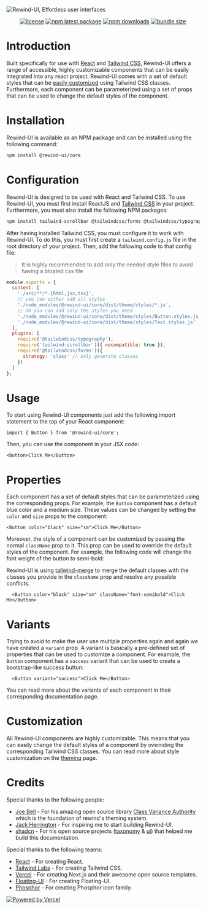 ![Rewind-UI, Effortless user interfaces](https://rewind-ui.dev/images/og-image.jpg)

<div align="center">

[![license](https://img.shields.io/badge/license-MIT-blue.svg?style=for-the-badge)](https://github.com/rewindui/rewindui/blob/main/LICENSE)
[![npm latest package](https://img.shields.io/npm/v/@rewind-ui/core/latest.svg?style=for-the-badge&logo=npm)](https://www.npmjs.com/package/@rewind-ui/core)
[![npm downloads](https://img.shields.io/npm/dt/@rewind-ui/core.svg?style=for-the-badge&logo=npm)](https://www.npmjs.com/package/@rewind-ui/core)
[![bundle size](https://img.shields.io/bundlephobia/minzip/@rewind-ui/core.svg?style=for-the-badge&label=minified)](https://bundlephobia.com/package/@rewind-ui/core)

</div>

# Introduction
Built specifically for use with [React](https://react.dev) and [Tailwind CSS](https://tailwindcss.com/), Rewind-UI offers a range of accessible, highly customizable components that can be easily integrated into any react project. Rewind-UI comes with a set of default styles that can be [easily customized](https://rewind-ui.dev/theming) using Tailwind CSS classes. Furthermore, each component can be parameterized using a set of props that can be used to change the default styles of the component.

# Installation
Rewind-UI is available as an NPM package and can be installed using the following command:

```bash
npm install @rewind-ui/core
```

# Configuration
Rewind-UI is designed to be used with React and Tailwind CSS. To use Rewind-UI, you must first install ReactJS and [Tailwind CSS](https://tailwindcss.com/docs/installation) in your project. Furthermore, you must also install the following NPM packages:

```bash
npm install tailwind-scrollbar @tailwindcss/forms @tailwindcss/typography
```

After having installed Tailwind CSS, you must configure it to work with Rewind-UI. To do this, you must first create a `tailwind.config.js` file in the root directory of your project. Then, add the following code to that config file:

> It is highly recommended to add only the needed style files to avoid having a bloated css file

```js
module.exports = {
  content: [
    './src/**/*.{html,jsx,tsx}',
    // you can either add all styles
    './node_modules/@rewind-ui/core/dist/theme/styles/*.js',
    // OR you can add only the styles you need
    './node_modules/@rewind-ui/core/dist/theme/styles/Button.styles.js',
    './node_modules/@rewind-ui/core/dist/theme/styles/Text.styles.js'
  ],
  plugins: [
    require('@tailwindcss/typography'),
    require('tailwind-scrollbar')({ nocompatible: true }),
    require('@tailwindcss/forms')({
      strategy: 'class' // only generate classes
    })
  ]
};
```

# Usage
To start using Rewind-UI components just add the following import statement to the top of your React component:

```tsx
import { Button } from '@rewind-ui/core';
```

Then, you can use the component in your JSX code:

```tsx
<Button>Click Me</Button>
```

# Properties
Each component has a set of default styles that can be parameterized using the corresponding props. For example, the `Button` component has a default blue color and a medium size. These values can be changed by setting the `color` and `size` props to the component:

```tsx
<Button color="black" size="sm">Click Me</Button>
```

Moreover, the style of a component can be customized by passing the normal `className` prop to it. This prop can be used to override the default styles of the component. For example, the following code will change the font weight of the button to semi-bold:

Rewind-UI is using [tailwind-merge](https://github.com/dcastil/tailwind-merge) to merge the default classes with the classes you provide in the `className` prop and resolve any possible conflicts.

```tsx
  <Button color="black" size="sm" className="font-semibold">Click Me</Button>
```

# Variants
Trying to avoid to make the user use multiple properties again and again we have created a `variant` prop. A variant is basically a pre-defined set of properties that can be used to customize a component. For example, the `Button` component has a `success` variant that can be used to create a bootstrap-like success button:

```tsx
  <Button variant="success">Click Me</Button>
```

You can read more about the variants of each component in their corresponding documentation page.

# Customization
All Rewind-UI components are highly customizable. This means that you can easily change the default styles of a component by overriding the corresponding Tailwind CSS classes. You can read more about style customization on the [theming](https://rewind-ui.dev/theming) page.

# Credits
Special thanks to the following people:
* [Joe Bell](https://twitter.com/joebell_) - For his amazing open source library [Class Variance Authority](https://cva.style/docs) which is the foundation of rewind's theming system.
* [Jack Herrington](https://twitter.com/jherr) - For inspiring me to start building Rewind-UI.
* [shadcn](https://twitter.com/shadcn) - For his open source projects ([taxonomy](https://tx.shadcn.com/) & [ui](https://ui.shadcn.com/)) that helped me build this documentation.

Special thanks to the following teams:
* [React](https://react.dev/) - For creating React.
* [Tailwind Labs](https://tailwindcss.com) - For creating Tailwind CSS.
* [Vercel](https://vercel.com/) - For creating Next.js and their awesome open source templates.
* [Floating-UI](https://floating-ui.com/) - For creating Floating-UI.
* [Phosphor](https://phosphoricons.com/) - For creating Phosphor icon family.

[![Powered by Vercel](https://rewind-ui.dev/images/powered-by-vercel.svg)](https://vercel.com?utm_source=[RewindUI]&utm_campaign=oss.)
